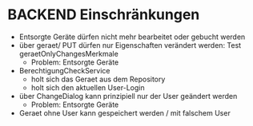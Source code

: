 BACKEND Einschränkungen
=======================

- Entsorgte Geräte dürfen nicht mehr bearbeitet oder gebucht werden
- über geraet/ PUT dürfen nur Eigenschaften verändert werden: Test geraetOnlyChangesMerkmale
	- Problem: Entsorgte Geräte
- BerechtigungCheckService
	- holt sich das Geraet aus dem Repository
	- holt sich den aktuellen User-Login
- über ChangeDialog kann prinzipiell nur der User geändert werden
	- Problem: Entsorgte Geräte
- Geraet ohne User kann gespeichert werden / mit falschem User